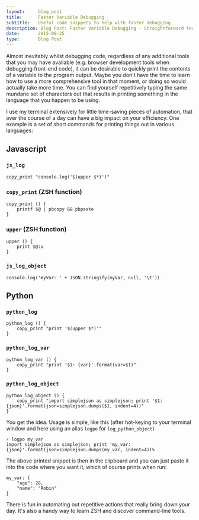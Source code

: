 ```yaml
---
layout:     blog_post
title:      Faster Variable Debugging
subtitle:   Useful code snippets to help with faster debugging
description: Blog Post: Faster Variable Debugging - Straightforward technique to add a bit of automation into a common debugging step
date:       2015-08-25
type:       Blog Post
---
```


Almost inevitably whilst debugging code, regardless of any additional tools that you may have available (e.g.
browser development tools when debugging front-end code), it can be desirable to quickly print the contents of a
variable to the program output. Maybe you don't have the time to learn how to use a more comprehensive tool in that moment,
or doing so would actually take more time. You can find yourself repetitively typing the same mundane set of characters
out that results in printing something in the language that you happen to be using.

I use my terminal extensively for little time-saving pieces of automation, that over the course of a day can have a big
impact on your efficiency. One example is a set of short commands for printing things out in various languages:

## Javascript

### `js_log`
<pre><code class="javascript">copy_print "console.log('$(upper $*)')"</code></pre>

### `copy_print` (ZSH function)
<pre><code class="zsh">copy_print () {
	printf $@ | pbcopy && pbpaste
}</code></pre>

### `upper` (ZSH function)
<pre><code class="zsh">upper () {
	print $@:u
}</code></pre>

### `js_log_object`
<pre><code class="javascript">console.log('myVar: ' + JSON.stringify(myVar, null, '\t'))</code></pre>


## Python

### `python_log`
<pre><code class="python">python_log () {
	copy_print "print '$(upper $*)'"
}</code></pre>

### `python_log_var`
<pre><code class="python">python_log_var () {
	copy_print "print '$1: {var}'.format(var=$1)"
}</code></pre>

### `python_log_object`
<pre><code class="python">python_log_object () {
	copy_print "import simplejson as simplejson; print '$1: {json}'.format(json=simplejson.dumps($1, indent=4))"
}</code></pre>

You get the idea. Usage is simple, like this (after hot-keying to your terminal window and here using an alias `logpo` for `log_python_object`)

<pre><code class="zsh">⚡ logpo my_var
import simplejson as simplejson; print 'my_var: {json}'.format(json=simplejson.dumps(my_var, indent=4))%
</code></pre>

The above printed snippet is then in the clipboard and you can just paste it into the code where you want it, which of course
prints when run:

<pre><code class="python">my_var: {
    "age": 28,
    "name": "Robin"
}</code></pre>

There is fun in automating out repetitive actions that really bring down your day. It's also a handy way to learn ZSH
and discover command-line tools.